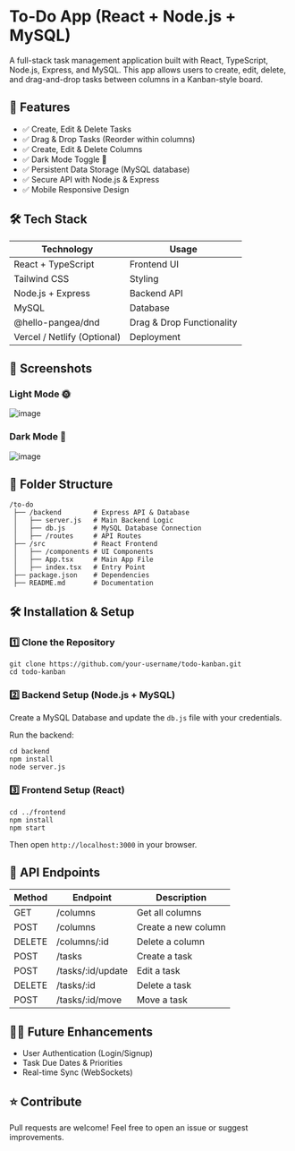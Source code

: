 # To-Do App (React + Node.js + MySQL)

A full-stack task management application built with React, TypeScript, Node.js, Express, and MySQL. This app allows users to create, edit, delete, and drag-and-drop tasks between columns in a Kanban-style board.

## 🚀 Features
- ✅ Create, Edit & Delete Tasks
- ✅ Drag & Drop Tasks (Reorder within columns)
- ✅ Create, Edit & Delete Columns
- ✅ Dark Mode Toggle 🌙
- ✅ Persistent Data Storage (MySQL database)
- ✅ Secure API with Node.js & Express
- ✅ Mobile Responsive Design

## 🛠️ Tech Stack

| Technology                      | Usage               |
|----------------------------------|---------------------|
| React + TypeScript               | Frontend UI         |
| Tailwind CSS                     | Styling             |
| Node.js + Express                | Backend API         |
| MySQL                            | Database            |
| @hello-pangea/dnd                | Drag & Drop Functionality |
| Vercel / Netlify (Optional)      | Deployment          |

## 📸 Screenshots

### Light Mode 🌞

![image](https://github.com/user-attachments/assets/af5393e0-6f7e-46d3-b385-0c4783958a18)

### Dark Mode 🌙

![image](https://github.com/user-attachments/assets/ebbd4a96-1a94-45d8-a5b8-be092384c26b)

## 📂 Folder Structure

```
/to-do
 ├── /backend        # Express API & Database
 │   ├── server.js   # Main Backend Logic
 │   ├── db.js       # MySQL Database Connection
 │   ├── /routes     # API Routes
 ├── /src            # React Frontend
 │   ├── /components # UI Components
 │   ├── App.tsx     # Main App File
 │   ├── index.tsx   # Entry Point
 ├── package.json    # Dependencies
 ├── README.md       # Documentation
```
## 🛠️ Installation & Setup

### 1️⃣ Clone the Repository

```
git clone https://github.com/your-username/todo-kanban.git
cd todo-kanban
```
### 2️⃣ Backend Setup (Node.js + MySQL)

Create a MySQL Database and update the `db.js` file with your credentials.

Run the backend:

```
cd backend
npm install
node server.js
```
### 3️⃣ Frontend Setup (React)
```
cd ../frontend
npm install
npm start
```
Then open `http://localhost:3000` in your browser.

## 🔗 API Endpoints

| Method | Endpoint                 | Description             |
|--------|--------------------------|-------------------------|
| GET    | /columns                 | Get all columns         |
| POST   | /columns                 | Create a new column     |
| DELETE | /columns/:id             | Delete a column         |
| POST   | /tasks                   | Create a task           |
| POST   | /tasks/:id/update        | Edit a task             |
| DELETE | /tasks/:id               | Delete a task           |
| POST   | /tasks/:id/move          | Move a task             |

## 👨‍💻 Future Enhancements

- User Authentication (Login/Signup)
- Task Due Dates & Priorities
- Real-time Sync (WebSockets)

## ⭐ Contribute

Pull requests are welcome! Feel free to open an issue or suggest improvements.
